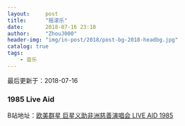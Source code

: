 ```yaml
---
layout:     post
title:      "摇滚乐"
date:       2018-07-16 23:10
author:     "ZhouJ000"
header-img: "img/in-post/2018/post-bg-2018-headbg.jpg"
catalog: true
tags:
    - 音乐
--- 
```


<font id="last-updated">最后更新于：2018-07-16</font>


### 1985 Live Aid

B站地址：[欧美群星 巨星义助非洲慈善演唱会 LIVE AID 1985](https://www.bilibili.com/video/av3025108)

